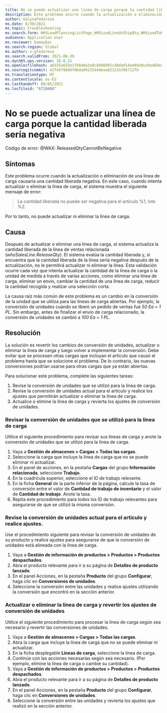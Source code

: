 ```yaml
---
title: No se puede actualizar una línea de carga porque la cantidad liberada sería negativa
description: Este problema ocurre cuando la actualización o eliminación de una línea de carga causaría una cantidad liberada negativa.
author: GalynaFedorova
ms.date: 6/30/2021
ms.topic: troubleshooting
ms.search.form: WHSLoadPlanningListPage_WHSLoadLineUnShipQty,WHSLoadTable_WHSLoadLineUnShipQty,WHSLoadPlanningWorkbench_WHSLoadLineUnShipQty,WHSShipmentDetails_WHSLoadLineUnShipQty,WHSLoadPlanningListPage_DeleteButtonLoadLine,WHSLoadTable_DeleteButtonLoadLine,WHSLoadPlanningWorkbench_DeleteButtonLoadLine,WHSShipmentDetails_DeleteButtonShipment
audience: Application User
ms.reviewer: kamaybac
ms.search.region: Global
ms.author: v-gfedorova
ms.search.validFrom: 2021-06-30
ms.dyn365.ops.version: 10.0.21
ms.openlocfilehash: a6325a632e1f68a0a3a9cb6b6091c48da014a405e8ce9ad69ea841f5cceb216f
ms.sourcegitcommit: 42fe9790ddf0bdad911544deaa82123a396712fb
ms.translationtype: HT
ms.contentlocale: es-ES
ms.lasthandoff: 08/05/2021
ms.locfileid: "6728468"
---
```

# <a name="cant-update-a-load-line-because-the-released-quantity-would-be-negative"></a>No se puede actualizar una línea de carga porque la cantidad liberada sería negativa

Código de error: @WAX: ReleasedQtyCannotBeNegative

## <a name="symptoms"></a>Síntomas

Este problema ocurre cuando la actualización o eliminación de una línea de carga causaría una cantidad liberada negativa. En este caso, cuando intenta actualizar o eliminar la línea de carga, el sistema muestra el siguiente mensaje de error:

> La cantidad liberada no puede ser negativa para el artículo %1, lote %2.

Por lo tanto, no puede actualizar ni eliminar la línea de carga.

## <a name="cause"></a>Causa

Después de actualizar o eliminar una línea de carga, el sistema actualiza la cantidad liberada de la línea de ventas relacionada (*whsSalesLine.ReleaseQty*). El sistema evalúa la cantidad liberada y, si encuentra que la cantidad liberada de la línea sería negativa después de la actualización, no le permitirá actualizar ni eliminar la línea. Esta validación ocurre cada vez que intenta actualizar la cantidad de la línea de carga o la unidad de medida a través de varias acciones, como eliminar una línea de carga, eliminar un envío, cambiar la cantidad de una línea de carga, reducir la cantidad recogida y realizar una selección corta.

La causa raíz más común de este problema es un cambio en la conversión de la unidad que se utiliza para las líneas de carga abiertas. Por ejemplo, la conversión de unidades cuando se liberó un pedido de ventas fue *50 Ea = 1 PL*. Sin embargo, antes de finalizar el envío de carga relacionado, la conversión de unidades se cambió a *100 Ea = 1 PL*.

## <a name="resolution"></a>Resolución

La solución es revertir los cambios de conversión de unidades, actualizar o eliminar la línea de carga y luego volver a implementar la conversión. Debe evitar que se procesen otras cargas que incluyan el artículo que causó el problema hasta que se solucione el problema. De lo contrario, las nuevas conversiones podrían usarse para otras cargas que ya están abiertas.

Para solucionar este problema, complete las siguientes tareas:

1. Revise la conversión de unidades que se utilizó para la línea de carga.
2. Revise la conversión de unidades actual para el artículo y realice los ajustes que permitirán actualizar o eliminar la línea de carga.
3. Actualice o elimine la línea de carga y revierta los ajustes de conversión de unidades.

### <a name="review-the-unit-conversion-that-was-used-for-the-load-line"></a>Revisar la conversión de unidades que se utilizó para la línea de carga

Utilice el siguiente procedimiento para revisar sus líneas de carga y anote la conversión de unidades que se utilizó para la línea de carga.

1. Vaya a **Gestión de almacenes \> Cargas \> Todas las cargas**.
1. Seleccione la carga que incluye la línea de carga que no se puede eliminar ni actualizar.
1. En el panel de acciones, en la pestaña **Cargas** del grupo **Información relacionada**, seleccione **Trabajo**.
1. En la cuadrícula superior, seleccione el ID de trabajo relevante.
1. En la ficha **General** de la parte inferior de la página, calcule la tasa de conversión entre el valor de **Cantidad de trabajo de inventario** y el valor de **Cantidad de trabajo**. Anote la tasa.
1. Repita este procedimiento para todos los ID de trabajo relevantes para asegurarse de que se utilizó la misma conversión.

### <a name="review-the-current-unit-conversion-for-the-item-and-make-adjustments"></a>Revise la conversión de unidades actual para el artículo y realice ajustes.

Use el procedimiento siguiente para revisar la conversión de unidades de su producto y realice ajustes para asegurarse de que la conversión de unidades está alineada con la línea de carga.

1. Vaya a **Gestión de información de productos \> Productos \> Productos despachados**.
1. Abra el producto relevante para ir a su página de **Detalles de producto lanzado**.
1. En el panel Acciones, en la pestaña **Producto** del grupo **Configurar**, haga clic en **Conversiones de unidades**.
1. Seleccione la conversión entre las unidades y realice ajustes utilizando la conversión que encontró en la sección anterior.

### <a name="update-or-delete-the-load-line-and-revert-the-unit-conversion-adjustments"></a>Actualizar o eliminar la línea de carga y revertir los ajustes de conversión de unidades

Utilice el siguiente procedimiento para procesar la línea de carga según sea necesario y revertir las conversiones de unidades.

1. Vaya a **Gestión de almacenes \> Cargas \> Todas las cargas**.
1. Abra la carga que incluye la línea de carga que no se puede eliminar ni actualizar.
1. En la ficha desplegable **Líneas de carga**, seleccione la línea de carga.
1. Continúe con las acciones necesarias según sea necesario. (Por ejemplo, elimine la línea de carga o cambie su cantidad).
1. Vaya a **Gestión de información de productos \> Productos \> Productos despachados**.
1. Abra el producto relevante para ir a su página de **Detalles de producto lanzado**.
1. En el panel Acciones, en la pestaña **Producto** del grupo **Configurar**, haga clic en **Conversiones de unidades**.
1. Seleccione la conversión entre las unidades y revierta los ajustes que realizó en la sección anterior.
